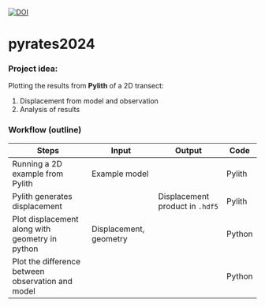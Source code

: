 [![DOI](https://zenodo.org/badge/810518001.svg)](https://zenodo.org/doi/10.5281/zenodo.11508492)
# pyrates2024
### Project idea: 
Plotting the results from **Pylith** of a 2D transect:
1. Displacement from model and observation
2. Analysis of results

### Workflow (outline) 

| Steps | Input | Output | Code   |
|-------|-------|--------|------  |
|Running a 2D example from Pylith| Example model |  | Pylith |
|Pylith generates displacement | | Displacement product in `.hdf5` | Pylith|
|Plot displacement along with geometry in python | Displacement, geometry||Python|
|Plot the difference between observation and model|||Python|

